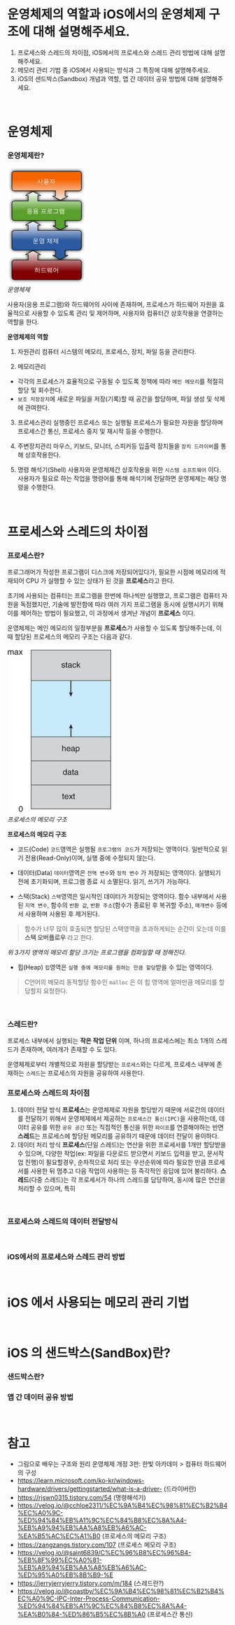 # 운영체제의 역할과 iOS에서의 운영체제 구조에 대해 설명해주세요.

1. 프로세스와 스레드의 차이점, iOS에서의 프로세스와 스레드 관리 방법에 대해 설명해주세요.
2. 메모리 관리 기법 중 iOS에서 사용되는 방식과 그 특징에 대해 설명해주세요.
3. iOS의 샌드박스(Sandbox) 개념과 역할, 앱 간 데이터 공유 방법에 대해 설명해주세요.

<br>

# 운영체제
### 운영체제란?
![운영체제](../resource/level0_2/imgOperatingSystem.png)  
*운영체제*

사용자(응용 프로그램)와 하드웨어의 사이에 존재하며, 프로세스가 하드웨어 자원을 효율적으로 사용할 수 있도록 관리 및 제어하며, 사용자와 컴퓨터간 상호작용을 연결하는 역할을 한다.

**운영체제의 역할**
1. 자원관리
컴퓨터 시스템의 메모리, 프로세스, 장치, 파일 등을 관리한다.

2. 메모리관리
- 각각의 프로세스가 효율적으로 구동될 수 있도록 정책에 따라 `메인 메모리`를 적절히 할당 및 회수한다.
- `보조 저장장치`에 새로운 파일을 저장(기록)할 때 공간을 할당하며, 파일 생성 및 삭제에 관여한다.

3. 프로세스관리
실행중인 프로세스 또는 실행될 프로세스가 필요한 자원을 할당하며 프로세스간 통신, 프로세스 중지 및 재시작 등을 수행한다.

4. 주변장치관리
마우스, 키보드, 모니터, 스피커등 입출력 장치들을 `장치 드라이버`를 통해 상호작용한다. 

5. 명령 해석기(Shell)
사용자와 운영체제간 상호작용을 위한 `시스템 소프트웨어` 이다.
사용자가 필요로 하는 작업을 명령어를 통해 해석기에 전달하면 운영체제는 해당 명령을 수행한다.


<br>

# 프로세스와 스레드의 차이점
### 프로세스란?
프로그래머가 작성한 프로그램이 디스크에 저장되어있다가, 필요한 시점에 메모리에 적재되어 CPU 가 실행할 수 있는 상태가 된 것을 **프로세스**라고 한다.

초기에 사용되는 컴퓨터는 프로그램을 한번에 하나씩만 실행했고, 프로그램은 컴퓨터 자원을 독점했지만, 기술에 발전함에 따라 여러 가지 프로그램을 동시에 실행시키기 위해
이를 제어하는 방법이 필요했고, 이 과정에서 생겨난 개념이 **프로세스** 이다.

운영체제는 메인 메모리의 일정부분을 **프로세스**가 사용할 수 있도록 할당해주는데, 이 때 할당된 프로세스의 메모리 구조는 다음과 같다.

![프로세스의 메모리 구조](../resource/level0_2/imgProcessMemory1.png)  
*프로세스의 메모리 구조*

**프로세스의 메모리 구조**
- 코드(Code)
`코드`영역은 실행될 `프로그램의 코드`가 저장되는 영역이다.
일반적으로 읽기 전용(Read-Only)이며, 실행 중에 수정되지 않는다.

- 데이터(Data)
`데이터`영역은 `전역 변수`와 `정적 변수` 가 저장되는 영역이다.
실행되기 전에 초기화되며, 프로그램 종료 시 소멸된다.
읽기, 쓰기가 가능하다.

- 스택(Stack)
`스택`영역은 일시적인 데이터가 저장되는 영역이다. 함수 내부에서 사용된 `지역 변수`, 함수의 `반환 값`, `반환 주소`(함수가 종료된 후 복귀할 주소), `매개변수` 등에서 사용하며 사용된 후 제거된다.
> 함수가 너무 많이 호출되면 할당된 스택영역을 초과하게되는 순간이 오는데 이를 **스택 오버플로우** 라고 한다.

*위 3가지 영역의 메모리 할당 크기는 프로그램을 컴파일할 때 정해진다.*

- 힙(Heap)
`힙`영역은 `실행 중에 메모리를 원하는 만큼 할당`받을 수 있는 영역이다.
> C언어의 메모리 동적할당 함수인 `malloc` 은 이 힙 영역에 얼마만큼 메모리를 할당할지 요청한다.

<br>

### 스레드란?
프로세스 내부에서 실행되는 **작은 작업 단위** 이며, 하나의 프로세스에는 최소 1개의 스레드가 존재하며, 여러개가 존재할 수 도 있다.

운영체제로부터 개별적으로 자원을 할당받는 `프로세스`와는 다르게, 프로세스 내부에 존재하는 `스레드`는 프로세스의 자원을 공유하여 사용한다.

### 프로세스와 스레드의 차이점
1. 데이터 전달 방식
**프로세스**는 운영체제로 자원을 할당받기 때문에 서로간의 데이터를 전달하기 위해서 운영체제에서 제공하는 `프로세스간 통신(IPC)`을 사용하는데, 데이터 공유를 위한 `공유 공간` 또는 직접적인 통신을 위한 `파이프`를 연결해야하는 반면
**스레드**는 프로세스에 할당된 메모리를 공유하기 때문에 데이터 전달이 용이하다.
2. 데이터 처리 방식
**프로세스**(단일 스레드)는 연산을 위한 프로세서를 1개만 할당받을 수 있으며, 다양한 작업(ex: 파일을 다운로드 받으면서 키보드 입력을 받고, 문서작업 진행)이 필요할경우, 순차적으로 처리 또는 우선순위에 따라 필요한 만큼 프로세서를 사용한 뒤 멈추고 다음 작업이 사용하는 등 즉각적인 응답에 있어 불리하다.
**스레드**(다중 스레드)는 각 프로세서가 하나의 스레드를 담당하여, 동시에 많은 연산을 처리할 수 있으며, 특히 


 


<br>

### 프로세스와 스레드의 데이터 전달방식

<br>

### iOS에서의 프로세스와 스레드 관리 방법

<br>

# iOS 에서 사용되는 메모리 관리 기법

<br>

# iOS 의 샌드박스(SandBox)란?
### 샌드박스란?
### 앱 간 데이터 공유 방법


<br>

# 참고
- 그림으로 배우는 구조와 원리 운영체제 개정 3판: 한빛 아카데미 > 컴퓨터 하드웨어의 구성 
- https://learn.microsoft.com/ko-kr/windows-hardware/drivers/gettingstarted/what-is-a-driver- (드라이버란)
- https://rjswn0315.tistory.com/54 (명령해석기)
- https://velog.io/@cchloe2311/%EC%9A%B4%EC%98%81%EC%B2%B4%EC%A0%9C-%ED%94%84%EB%A1%9C%EC%84%B8%EC%8A%A4-%EB%A9%94%EB%AA%A8%EB%A6%AC-%EA%B5%AC%EC%A1%B0 (프로세스의 메모리 구조)
- https://zangzangs.tistory.com/107 (프로세스 메모리 구조)
- https://velog.io/@saint6839/C%EC%96%B8%EC%96%B4-%EB%8F%99%EC%A0%81-%EB%A9%94%EB%AA%A8%EB%A6%AC-%ED%95%A0%EB%8B%B9-%E
- https://jerryjerryjerry.tistory.com/m/184 (스레드란?)
- https://velog.io/@coastby/%EC%9A%B4%EC%98%81%EC%B2%B4%EC%A0%9C-IPC-Inter-Process-Communication-%ED%94%84%EB%A1%9C%EC%84%B8%EC%8A%A4-%EA%B0%84-%ED%86%B5%EC%8B%A0 (프로세스간 통신)